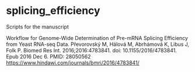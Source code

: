 # splicing_efficiency
Scripts for the manuscript 

Workflow for Genome-Wide Determination of Pre-mRNA Splicing Efficiency from Yeast RNA-seq Data.
Převorovský M, Hálová M, Abrhámová K, Libus J, Folk P.
Biomed Res Int. 2016;2016:4783841. doi: 10.1155/2016/4783841. Epub 2016 Dec 6.
PMID: 28050562 
https://www.hindawi.com/journals/bmri/2016/4783841/
